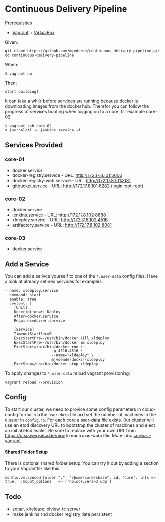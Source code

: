 # Continuous Delivery Pipeline 

Prerequisites

- [Vagrant](https://www.vagrantup.com/) + [VirtualBox](https://www.virtualbox.org/)

Given:

    git clone https://github.com/mjvdende/continuous-delivery-pipeline.git 
    cd continuous-delivery-pipeline

When:

    $ vagrant up

Then:

    start building!

It can take a while before services are running because docker is downloading images from the docker hub.
Therefor you can follow the progress of services booting when logging on to a core, for example core-02.

    $ vagrant ssh core-02
    $ journalctl -u jenkins.service -f

## Services Provided

### core-01

- docker.service
- docker-registry.service - URL: http://172.17.8.101:5000
- docker-registry-web.service - URL: http://172.17.8.101:8181
- gitbucket.service - URL: http://172.17.8.101:8282 (login:root-root)

### core-02

- docker.service
- jenkins.service - URL: http://172.17.8.102:8888
- xldeploy.service - URL: http://172.17.8.102:4516
- artifactory.service - URL: http://172.17.8.102:8081

### core-03

- docker.service

## Add a Service

You can add a serivce yourself to one of the ```*.user-data``` config files. 
Have a look at already defined services for examples. 

    - name: xldeploy.service
      command: start
      enable: true
      content: |
        [Unit]
        Description=XL Deploy
        After=docker.service
        Requires=docker.service

        [Service]
        TimeoutStartSec=0
        ExecStartPre=-/usr/bin/docker kill xldeploy
        ExecStartPre=-/usr/bin/docker rm xldeploy
        ExecStart=/usr/bin/docker run \
                         -p 4516:4516 \
                         --name="xldeploy" \
                         mjvdende/docker-xldeploy
        ExecStop=/usr/bin/docker stop xldeploy

To apply changes to ```*.user-data``` reload vagrant provisioning: 

    vagrant reload --provision

## Config 

To start our cluster, we need to provide some config parameters in cloud-config format via the ```user-data``` file and set the number of machines in the cluster in ```config.rb```.
For each core a user-data file exists. Our cluster will use an etcd discovery URL to bootstrap the cluster of machines and elect an initial etcd leader. 
Be sure to replace <token> with your own URL from https://discovery.etcd.io/new in each user-data file. More info: [coreos - vagrant](https://github.com/coreos/coreos-vagrant)

#### Shared Folder Setup

There is optional shared folder setup.
You can try it out by adding a section to your Vagrantfile like this.

```
config.vm.synced_folder ".", "/home/core/share", id: "core", :nfs => true,  :mount_options   => ['nolock,vers=3,udp']
```

## Todo

- sonar, xlrelease, xlview, tc server 
- make jenkins and docker registry data persistent 
